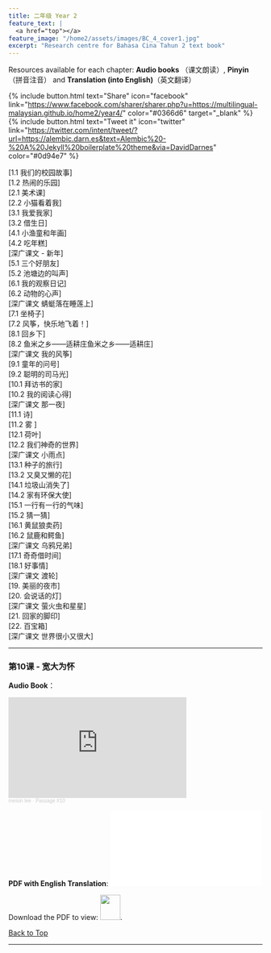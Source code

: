 ```yaml
---
title: 二年级 Year 2 
feature_text: |
  <a href="top"></a>
feature_image: "/home2/assets/images/BC_4_cover1.jpg"
excerpt: "Research centre for Bahasa Cina Tahun 2 text book"
---
```

Resources available for each chapter: **Audio books** （课文朗读）, **Pinyin**（拼音注音） and **Translation (into English)**（英文翻译）

{% include button.html text="Share" icon="facebook" link="https://www.facebook.com/sharer/sharer.php?u=https://multilingual-malaysian.github.io/home2/year4/" color="#0366d6" target="_blank" %}  {% include button.html text="Tweet it" icon="twitter" link="https://twitter.com/intent/tweet/?url=https://alembic.darn.es&text=Alembic%20-%20A%20Jekyll%20boilerplate%20theme&via=DavidDarnes" color="#0d94e7" %}

[1.1 我们的校园故事]\
[1.2 热闹的乐园]\
[2.1 美术课]\
[2.2 小猫看着我]\
[3.1 我爱我家]\
[3.2 借生日]\
[4.1 小渔童和年画]\
[4.2 吃年糕]\
[深广课文 - 新年]\
[5.1 三个好朋友]\
[5.2 池塘边的叫声]\
[6.1 我的观察日记]\
[6.2 动物的心声]\
[深广课文 蜻蜓落在睡莲上]\
[7.1 坐椅子]\
[7.2 风筝，快乐地飞着！]\
[8.1 回乡下]\
[8.2 鱼米之乡——适耕庄鱼米之乡——适耕庄]\
[深广课文 我的风筝]\
[9.1 童年的问号]\
[9.2 聪明的司马光]\
[10.1 拜访书的家]\
[10.2 我的阅读心得]\
[深广课文 那一夜]\
[11.1 诗]\
[11.2 雾	]\
[12.1 荷叶]\
[12.2 我们神奇的世界]\
[深广课文 小雨点]\
[13.1 种子的旅行]\
[13.2 又臭又懒的花]\
[14.1 垃圾山消失了]\
[14.2 家有环保大使]\
[15.1 一行有一行的气味]\
[15.2 猜一猜]\
[16.1 黄鼠狼卖药]\
[16.2 鼠鹿和鳄鱼]\
[深广课文 乌鸦兄弟]\
[17.1 奇奇借时间]\
[18.1 好事情]\
[深广课文 渡轮]\
[19. 美丽的夜市]\
[20. 会说话的灯]\
[深广课文 萤火虫和星星]\
[21. 回家的脚印]\
[22. 百宝箱]\
[深广课文 世界很小又很大]

----
### 第10课 - 宽大为怀 <a name="passage10"></a>
**Audio Book**： 
<iframe width="70%" height="200" scrolling="no" frameborder="no" allow="autoplay" src="https://w.soundcloud.com/player/?url=https%3A//api.soundcloud.com/tracks/1331635966&color=%23ff5500&auto_play=false&hide_related=false&show_comments=true&show_user=true&show_reposts=false&show_teaser=true&visual=true"></iframe><div style="font-size: 10px; color: #cccccc;line-break: anywhere;word-break: normal;overflow: hidden;white-space: nowrap;text-overflow: ellipsis; font-family: Interstate,Lucida Grande,Lucida Sans Unicode,Lucida Sans,Garuda,Verdana,Tahoma,sans-serif;font-weight: 100;"><a href="https://soundcloud.com/meisin-lee-338497804" title="meisin lee" target="_blank" style="color: #cccccc; text-decoration: none;">meisin lee</a> · <a href="https://soundcloud.com/meisin-lee-338497804/passage-10" title="Passage #10" target="_blank" style="color: #cccccc; text-decoration: none;">Passage #10</a></div>

**PDF with English Translation**:
<object data="/home2/doc/BC_4_Passage10.pdf" type="application/pdf" width="700px" height="700px">
   <embed src="/home2/doc/BC_4_Passage10.pdf">
        <p>Download the PDF to view: <a href="/home2/doc/BC_4_Passage10.pdf"><img src="/home2/assets/images/pdf_icon.png" width="40" height="50"></a>.</p>
   </embed>
</object>

[Back to Top](#top)

----
